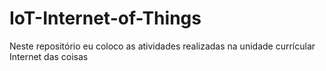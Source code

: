 # IoT-Internet-of-Things
 Neste repositório eu coloco as atividades realizadas na unidade currícular Internet das coisas
